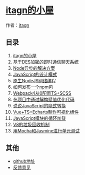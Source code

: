 ﻿# [itagn的小屋]()

作者：[itagn](https://github.com/itagn)

## 目录
1. [itagn的小屋](#README)
1. [基于DES加密的即时通信聊天系统](#docs/InstantMessageSystem)
1. [Node异步的解决方案](#docs/NodeAsync)
1. [JavaScript的设计模式](#docs/JavaScriptDesignPattern)
1. [原生NodeJS网络编程](#docs/NodeWeb)
1. [如何发布一个npm包](#docs/NpmPublish)
1. [Webpack4从0配置TS+SCSS](#docs/Webpack4)
1. [在项目中通过解构赋值优化代码](#docs/ES6Destructuring)
1. [说说JavaScript的隐式转换](#docs/JavaScriptTypeChange)
1. [Vue+TS+Echarts制作可视化组件](#docs/EchartsComponent)
1. [JavaScript模块的循环加载](#docs/JavaScriptLoopLoad)
1. [V8的垃圾回收机制](#docs/V8GarbageCollection)
1. [用Mocha和Jasmine进行单元测试](#docs/UnitTest)

## 其他
- [github地址](http://github.com/itagn/blog/)
- [反馈意见](https://github.com/itagn/blog/issues)
